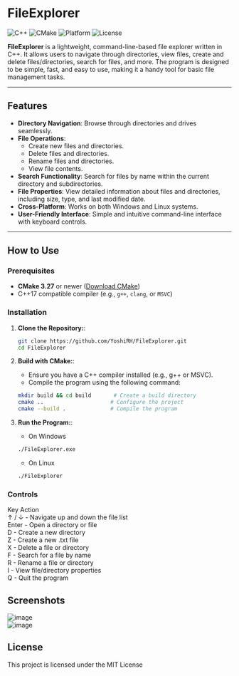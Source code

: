 # FileExplorer

![C++](https://img.shields.io/badge/C++-17-blue.svg)
![CMake](https://img.shields.io/badge/CMake-3.27-%23008FBA)
![Platform](https://img.shields.io/badge/Platform-Windows-lightgrey.svg)
![License](https://img.shields.io/badge/License-MIT-green.svg)

**FileExplorer** is a lightweight, command-line-based file explorer written in C++. It allows users to navigate through directories, view files, create and delete files/directories, search for files, and more. The program is designed to be simple, fast, and easy to use, making it a handy tool for basic file management tasks.

---

## Features

- **Directory Navigation**: Browse through directories and drives seamlessly.
- **File Operations**:
  - Create new files and directories.
  - Delete files and directories.
  - Rename files and directories.
  - View file contents.
- **Search Functionality**: Search for files by name within the current directory and subdirectories.
- **File Properties**: View detailed information about files and directories, including size, type, and last modified date.
- **Cross-Platform**: Works on both Windows and Linux systems.
- **User-Friendly Interface**: Simple and intuitive command-line interface with keyboard controls.

---

## How to Use

### Prerequisites
- **CMake 3.27** or newer ([Download CMake](https://cmake.org/download/))
- C++17 compatible compiler (e.g., `g++`, `clang`, or `MSVC`)

### Installation

1. **Clone the Repository:**:
   ```bash
   git clone https://github.com/YoshiRH/FileExplorer.git
   cd FileExplorer

2. **Build with CMake:**:
   - Ensure you have a C++ compiler installed (e.g., g++ or MSVC).
   - Compile the program using the following command:
   ```bash
   mkdir build && cd build       # Create a build directory
   cmake ..                     # Configure the project
   cmake --build .              # Compile the program
   ```

3. **Run the Program:**:
   - On Windows
   ```bash
   ./FileExplorer.exe
   ```
   - On Linux
   ```bash
   ./FileExplorer
   ```

### Controls
Key	    Action  
↑ / ↓ - Navigate up and down the file list  
Enter - Open a directory or file  
D - Create a new directory  
Z - Create a new .txt file  
X - Delete a file or directory  
F - Search for a file by name  
R - Rename a file or directory  
I - View file/directory properties  
Q - Quit the program  

## Screenshots
![image](https://github.com/user-attachments/assets/3b268b41-5301-4397-9d1a-c8c7bb56ccf3)  
![image](https://github.com/user-attachments/assets/c7ca1984-cecb-4e0a-9721-8cb5b3d1d398)



## License
This project is licensed under the MIT License
